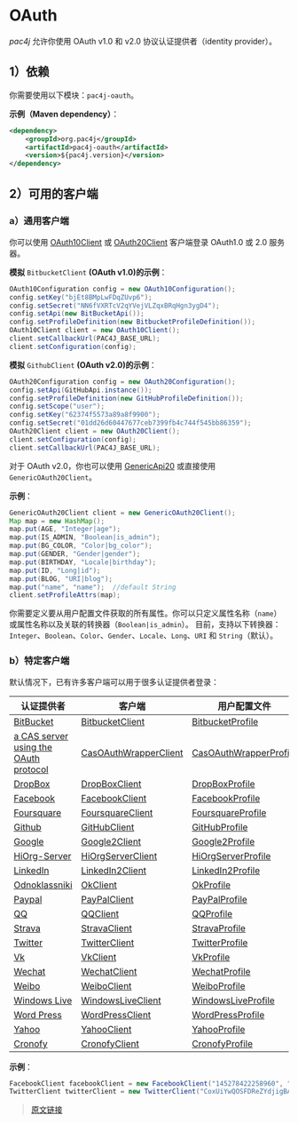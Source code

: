 # OAuth

*pac4j* 允许你使用 OAuth v1.0 和 v2.0 协议认证提供者（identity provider）。

## 1）依赖

你需要使用以下模块：`pac4j-oauth`。

**示例（Maven dependency）**：

```xml
<dependency>
    <groupId>org.pac4j</groupId>
    <artifactId>pac4j-oauth</artifactId>
    <version>${pac4j.version}</version>
</dependency>
```

## 2）可用的客户端

### a）通用客户端

你可以使用 [OAuth10Client](https://github.com/pac4j/pac4j/blob/master/pac4j-oauth/src/main/java/org/pac4j/oauth/client/OAuth10Client.java) 或 [OAuth20Client](https://github.com/pac4j/pac4j/blob/master/pac4j-oauth/src/main/java/org/pac4j/oauth/client/OAuth20Client.java) 客户端登录 OAuth1.0 或 2.0 服务器。

**模拟** `BitbucketClient` **(OAuth v1.0)的示例**：

```java
OAuth10Configuration config = new OAuth10Configuration();
config.setKey("bjEt8BMpLwFDqZUvp6");
config.setSecret("NN6fVXRTcV2qYVejVLZqxBRqHgn3ygD4");
config.setApi(new BitBucketApi());
config.setProfileDefinition(new BitbucketProfileDefinition());
OAuth10Client client = new OAuth10Client();
client.setCallbackUrl(PAC4J_BASE_URL);
client.setConfiguration(config);
```

**模拟** `GithubClient` **(OAuth v2.0)的示例**：

```java
OAuth20Configuration config = new OAuth20Configuration();
config.setApi(GitHubApi.instance());
config.setProfileDefinition(new GitHubProfileDefinition());
config.setScope("user");
config.setKey("62374f5573a89a8f9900");
config.setSecret("01dd26d60447677ceb7399fb4c744f545bb86359");
OAuth20Client client = new OAuth20Client();
client.setConfiguration(config);
client.setCallbackUrl(PAC4J_BASE_URL);
```

对于 OAuth v2.0，你也可以使用 [GenericApi20](https://github.com/pac4j/pac4j/blob/master/pac4j-oauth/src/main/java/org/pac4j/scribe/builder/api/GenericApi20.java) 或直接使用 `GenericOAuth20Client`。

**示例**：

```java
GenericOAuth20Client client = new GenericOAuth20Client();
Map map = new HashMap();
map.put(AGE, "Integer|age");
map.put(IS_ADMIN, "Boolean|is_admin");
map.put(BG_COLOR, "Color|bg_color");
map.put(GENDER, "Gender|gender");
map.put(BIRTHDAY, "Locale|birthday");
map.put(ID, "Long|id");
map.put(BLOG, "URI|blog");
map.put("name", "name");  //default String
client.setProfileAttrs(map);
```

你需要定义要从用户配置文件获取的所有属性。你可以只定义属性名称（`name`）或属性名称以及关联的转换器（`Boolean|is_admin`）。
目前，支持以下转换器：`Integer`、`Boolean`、`Color`、`Gender`、`Locale`、`Long`、`URI` 和 `String`（默认）。

### b）特定客户端

默认情况下，已有许多客户端可以用于很多认证提供者登录：

|认证提供者|客户端|用户配置文件|
|--|--|--|
|[BitBucket](https://bitbucket.org/)|[BitbucketClient](https://github.com/pac4j/pac4j/blob/master/pac4j-oauth/src/main/java/org/pac4j/oauth/client/BitbucketClient.java)|[BitbucketProfile](https://github.com/pac4j/pac4j/blob/master/pac4j-oauth/src/main/java/org/pac4j/oauth/profile/bitbucket/BitbucketProfile.java)|
|[a CAS server using the OAuth protocol](https://apereo.github.io/cas/4.2.x/installation/OAuth-OpenId-Authentication.html)|[CasOAuthWrapperClient](https://github.com/pac4j/pac4j/blob/master/pac4j-oauth/src/main/java/org/pac4j/oauth/client/CasOAuthWrapperClient.java)|[CasOAuthWrapperProfile](https://github.com/pac4j/pac4j/blob/master/pac4j-oauth/src/main/java/org/pac4j/oauth/profile/casoauthwrapper/CasOAuthWrapperProfile.java)|
|[DropBox](https://www.dropbox.com/)|[DropBoxClient](https://github.com/pac4j/pac4j/blob/master/pac4j-oauth/src/main/java/org/pac4j/oauth/client/DropBoxClient.java)|[DropBoxProfile](https://github.com/pac4j/pac4j/blob/master/pac4j-oauth/src/main/java/org/pac4j/oauth/profile/dropbox/DropBoxProfile.java)|
|[Facebook](https://www.facebook.com/)|[FacebookClient](https://github.com/pac4j/pac4j/blob/master/pac4j-oauth/src/main/java/org/pac4j/oauth/client/FacebookClient.java)|[FacebookProfile](https://github.com/pac4j/pac4j/blob/master/pac4j-oauth/src/main/java/org/pac4j/oauth/profile/facebook/FacebookProfile.java)|
|[Foursquare](https://www.foursquare.com/)|[FoursquareClient](https://github.com/pac4j/pac4j/blob/master/pac4j-oauth/src/main/java/org/pac4j/oauth/client/FoursquareClient.java)|[FoursquareProfile](https://github.com/pac4j/pac4j/blob/master/pac4j-oauth/src/main/java/org/pac4j/oauth/profile/foursquare/FoursquareProfile.java)|
|[Github](https://github.com/)|[GitHubClient](https://github.com/pac4j/pac4j/blob/master/pac4j-oauth/src/main/java/org/pac4j/oauth/client/GitHubClient.java)|[GitHubProfile](https://github.com/pac4j/pac4j/blob/master/pac4j-oauth/src/main/java/org/pac4j/oauth/profile/github/GitHubProfile.java)|
|[Google](https://www.google.com/)|[Google2Client](https://github.com/pac4j/pac4j/blob/master/pac4j-oauth/src/main/java/org/pac4j/oauth/client/Google2Client.java)|[Google2Profile](https://github.com/pac4j/pac4j/blob/master/pac4j-oauth/src/main/java/org/pac4j/oauth/profile/google2/Google2Profile.java)|
|[HiOrg-Server](https://info.hiorg-server.de/)|[HiOrgServerClient](https://github.com/pac4j/pac4j/blob/master/pac4j-oauth/src/main/java/org/pac4j/oauth/client/HiOrgServerClient.java)|[HiOrgServerProfile](https://github.com/pac4j/pac4j/blob/master/pac4j-oauth/src/main/java/org/pac4j/oauth/profile/hiorgserver/HiOrgServerProfile.java)|
|[LinkedIn](https://www.linkedin.com/)|[LinkedIn2Client](https://github.com/pac4j/pac4j/blob/master/pac4j-oauth/src/main/java/org/pac4j/oauth/client/LinkedIn2Client.java)|[LinkedIn2Profile](https://github.com/pac4j/pac4j/blob/master/pac4j-oauth/src/main/java/org/pac4j/oauth/profile/linkedin2/LinkedIn2Profile.java)|
|[Odnoklassniki](https://ok.ru/)|[OkClient](https://github.com/pac4j/pac4j/blob/master/pac4j-oauth/src/main/java/org/pac4j/oauth/client/OkClient.java)|[OkProfile](https://github.com/pac4j/pac4j/blob/master/pac4j-oauth/src/main/java/org/pac4j/oauth/profile/ok/OkProfile.java)|
|[Paypal](https://www.paypal.com/)|[PayPalClient](https://github.com/pac4j/pac4j/blob/master/pac4j-oauth/src/main/java/org/pac4j/oauth/client/PayPalClient.java)|[PayPalProfile](https://github.com/pac4j/pac4j/blob/master/pac4j-oauth/src/main/java/org/pac4j/oauth/profile/paypal/PayPalProfile.java)|
|[QQ](https://www.qq.com/)|[QQClient](https://github.com/pac4j/pac4j/blob/master/pac4j-oauth/src/main/java/org/pac4j/oauth/client/QQClient.java)|[QQProfile](https://github.com/pac4j/pac4j/blob/master/pac4j-oauth/src/main/java/org/pac4j/oauth/profile/qq/QQProfile.java)|
|[Strava](https://www.strava.com/)|[StravaClient](https://github.com/pac4j/pac4j/blob/master/pac4j-oauth/src/main/java/org/pac4j/oauth/client/StravaClient.java)|[StravaProfile](https://github.com/pac4j/pac4j/blob/master/pac4j-oauth/src/main/java/org/pac4j/oauth/profile/strava/StravaProfile.java)|
|[Twitter](https://twitter.com/)|[TwitterClient](https://github.com/pac4j/pac4j/blob/master/pac4j-oauth/src/main/java/org/pac4j/oauth/client/TwitterClient.java)|[TwitterProfile](https://github.com/pac4j/pac4j/blob/master/pac4j-oauth/src/main/java/org/pac4j/oauth/profile/twitter/TwitterProfile.java)|
|[Vk](https://vk.com/)|[VkClient](https://github.com/pac4j/pac4j/blob/master/pac4j-oauth/src/main/java/org/pac4j/oauth/client/VkClient.java)|[VkProfile](https://github.com/pac4j/pac4j/blob/master/pac4j-oauth/src/main/java/org/pac4j/oauth/profile/vk/VkProfile.java)|
|[Wechat](https://www.wechat.com/)|[WechatClient](https://github.com/pac4j/pac4j/blob/master/pac4j-oauth/src/main/java/org/pac4j/oauth/client/WechatClient.java)|[WechatProfile](https://github.com/pac4j/pac4j/blob/master/pac4j-oauth/src/main/java/org/pac4j/oauth/profile/wechat/WechatProfile.java)|
|[Weibo](https://www.weibo.com/)|[WeiboClient](https://github.com/pac4j/pac4j/blob/master/pac4j-oauth/src/main/java/org/pac4j/oauth/client/WeiboClient.java)|[WeiboProfile](https://github.com/pac4j/pac4j/blob/master/pac4j-oauth/src/main/java/org/pac4j/oauth/profile/weibo/WeiboProfile.java)|
|[Windows Live](https://login.live.com/)|[WindowsLiveClient](https://github.com/pac4j/pac4j/blob/master/pac4j-oauth/src/main/java/org/pac4j/oauth/client/WindowsLiveClient.java)|[WindowsLiveProfile](https://github.com/pac4j/pac4j/blob/master/pac4j-oauth/src/main/java/org/pac4j/oauth/profile/windowslive/WindowsLiveProfile.java)|
|[Word Press](https://wordpress.com/)|[WordPressClient](https://github.com/pac4j/pac4j/blob/master/pac4j-oauth/src/main/java/org/pac4j/oauth/client/WordPressClient.java)|[WordPressProfile](https://github.com/pac4j/pac4j/blob/master/pac4j-oauth/src/main/java/org/pac4j/oauth/profile/wordpress/WordPressProfile.java)|
|[Yahoo](https://www.yahoo.com/)|[YahooClient](https://github.com/pac4j/pac4j/blob/master/pac4j-oauth/src/main/java/org/pac4j/oauth/client/YahooClient.java)|[YahooProfile](https://github.com/pac4j/pac4j/blob/master/pac4j-oauth/src/main/java/org/pac4j/oauth/profile/yahoo/YahooProfile.java)|
|[Cronofy](https://www.cronofy.com/)|[CronofyClient](https://github.com/pac4j/pac4j/blob/master/pac4j-oauth/src/main/java/org/pac4j/oauth/client/CronofyClient.java)|[CronofyProfile](https://github.com/pac4j/pac4j/blob/master/pac4j-oauth/src/main/java/org/pac4j/oauth/profile/cronofy/CronofyProfile.java)|

**示例**：

```java
FacebookClient facebookClient = new FacebookClient("145278422258960", "be21409ba8f39b5dae2a7de525484da8");
TwitterClient twitterClient = new TwitterClient("CoxUiYwQOSFDReZYdjigBA", "2kAzunH5Btc4gRSaMr7D7MkyoJ5u1VzbOOzE8rBofs");
```

> [原文链接](https://www.pac4j.org/5.6.x/docs/clients/oauth.html)
